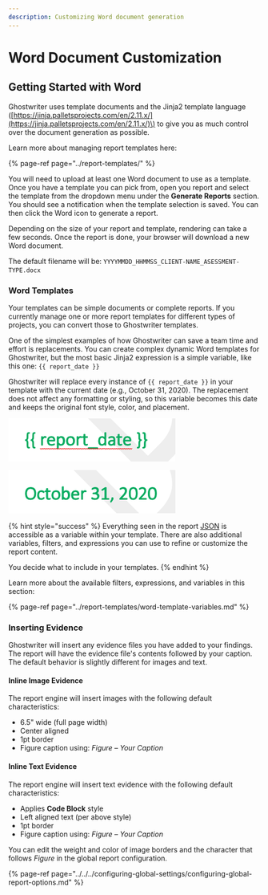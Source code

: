 ```yaml
---
description: Customizing Word document generation
---
```


# Word Document Customization

## Getting Started with Word

Ghostwriter uses template documents and the Jinja2 template language \([https://jinja.palletsprojects.com/en/2.11.x/](https://jinja.palletsprojects.com/en/2.11.x/)\) to give you as much control over the document generation as possible.

Learn more about managing report templates here:

{% page-ref page="../report-templates/" %}

You will need to upload at least one Word document to use as a template. Once you have a template you can pick from, open you report and select the template from the dropdown menu under the **Generate Reports** section. You should see a notification when the template selection is saved. You can then click the Word icon to generate a report.

Depending on the size of your report and template, rendering can take a few seconds. Once the report is done, your browser will download a new Word document.

The default filename will be: `YYYYMMDD_HHMMSS_CLIENT-NAME_ASESSMENT-TYPE.docx`

### Word Templates

Your templates can be simple documents or complete reports. If you currently manage one or more report templates for different types of projects, you can convert those to Ghostwriter templates.

One of the simplest examples of how Ghostwriter can save a team time and effort is replacements. You can create complex dynamic Word templates for Ghostwriter, but the most basic Jinja2 expression is a simple variable, like this one: `{{ report_date }}`

Ghostwriter will replace every instance of `{{ report_date }}` in your template with the current date \(e.g., October 31, 2020\). The replacement does not affect any formatting or styling, so this variable becomes this date and keeps the original font style, color, and placement.

![](../../../.gitbook/assets/image%20%287%29.png)

![](../../../.gitbook/assets/image%20%2817%29.png)

{% hint style="success" %}
Everything seen in the report [JSON](./#json) is accessible as a variable within your template. There are also additional variables, filters, and expressions you can use to refine or customize the report content.

You decide what to include in your templates.
{% endhint %}

Learn more about the available filters, expressions, and variables in this section:

{% page-ref page="../report-templates/word-template-variables.md" %}

### Inserting Evidence

Ghostwriter will insert any evidence files you have added to your findings. The report will have the evidence file's contents followed by your caption. The default behavior is slightly different for images and text.

#### Inline Image Evidence

The report engine will insert images with the following default characteristics:

* 6.5" wide \(full page width\)
* Center aligned
* 1pt border
* Figure caption using: _Figure – Your Caption_

#### Inline Text Evidence

The report engine will insert text evidence with the following default characteristics:

* Applies **Code Block** style
* Left aligned text \(per above style\)
* 1pt border
* Figure caption using: _Figure – Your Caption_

You can edit the weight and color of image borders and the character that follows _Figure_ in the global report configuration.

{% page-ref page="../../../configuring-global-settings/configuring-global-report-options.md" %}



